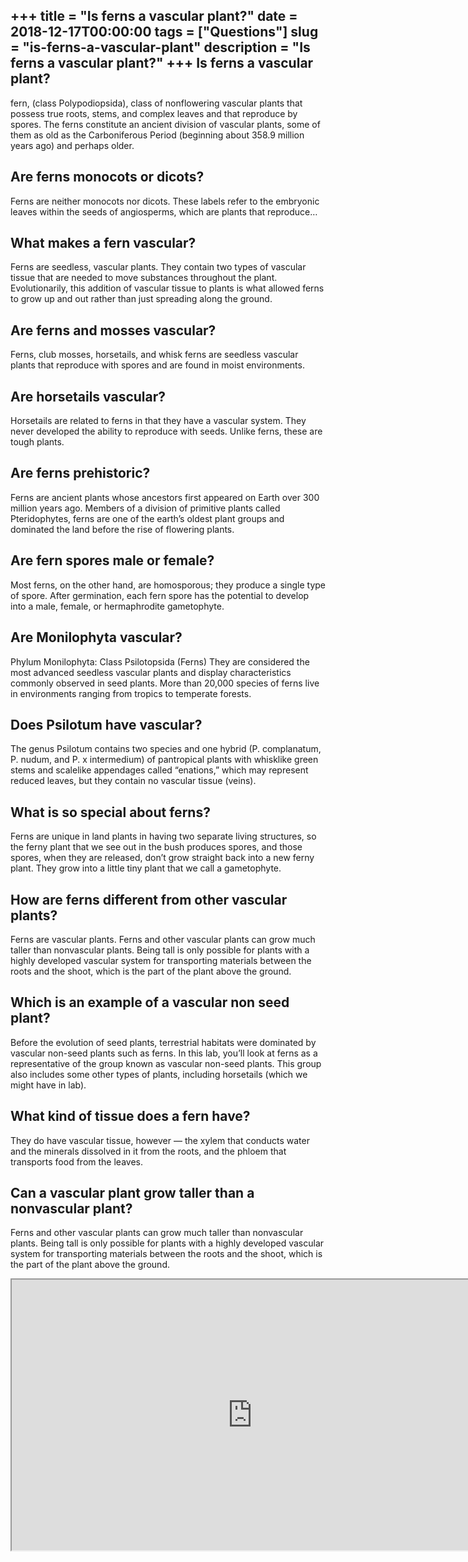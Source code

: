 +++
title = "Is ferns a vascular plant?"
date = 2018-12-17T00:00:00
tags = ["Questions"]
slug = "is-ferns-a-vascular-plant"
description = "Is ferns a vascular plant?"
+++
Is ferns a vascular plant?
--------------------------

fern, (class Polypodiopsida), class of nonflowering vascular plants that possess true roots, stems, and complex leaves and that reproduce by spores. The ferns constitute an ancient division of vascular plants, some of them as old as the Carboniferous Period (beginning about 358.9 million years ago) and perhaps older.

Are ferns monocots or dicots?
-----------------------------

Ferns are neither monocots nor dicots. These labels refer to the embryonic leaves within the seeds of angiosperms, which are plants that reproduce…

What makes a fern vascular?
---------------------------

Ferns are seedless, vascular plants. They contain two types of vascular tissue that are needed to move substances throughout the plant. Evolutionarily, this addition of vascular tissue to plants is what allowed ferns to grow up and out rather than just spreading along the ground.

Are ferns and mosses vascular?
------------------------------

Ferns, club mosses, horsetails, and whisk ferns are seedless vascular plants that reproduce with spores and are found in moist environments.

Are horsetails vascular?
------------------------

Horsetails are related to ferns in that they have a vascular system. They never developed the ability to reproduce with seeds. Unlike ferns, these are tough plants.

Are ferns prehistoric?
----------------------

Ferns are ancient plants whose ancestors first appeared on Earth over 300 million years ago. Members of a division of primitive plants called Pteridophytes, ferns are one of the earth’s oldest plant groups and dominated the land before the rise of flowering plants.

Are fern spores male or female?
-------------------------------

Most ferns, on the other hand, are homosporous; they produce a single type of spore. After germination, each fern spore has the potential to develop into a male, female, or hermaphrodite gametophyte.

Are Monilophyta vascular?
-------------------------

Phylum Monilophyta: Class Psilotopsida (Ferns) They are considered the most advanced seedless vascular plants and display characteristics commonly observed in seed plants. More than 20,000 species of ferns live in environments ranging from tropics to temperate forests.

Does Psilotum have vascular?
----------------------------

The genus Psilotum contains two species and one hybrid (P. complanatum, P. nudum, and P. x intermedium) of pantropical plants with whisklike green stems and scalelike appendages called “enations,” which may represent reduced leaves, but they contain no vascular tissue (veins).

What is so special about ferns?
-------------------------------

Ferns are unique in land plants in having two separate living structures, so the ferny plant that we see out in the bush produces spores, and those spores, when they are released, don’t grow straight back into a new ferny plant. They grow into a little tiny plant that we call a gametophyte.

How are ferns different from other vascular plants?
---------------------------------------------------

Ferns are vascular plants. Ferns and other vascular plants can grow much taller than nonvascular plants. Being tall is only possible for plants with a highly developed vascular system for transporting materials between the roots and the shoot, which is the part of the plant above the ground.

Which is an example of a vascular non seed plant?
-------------------------------------------------

Before the evolution of seed plants, terrestrial habitats were dominated by vascular non-seed plants such as ferns. In this lab, you’ll look at ferns as a representative of the group known as vascular non-seed plants. This group also includes some other types of plants, including horsetails (which we might have in lab).

What kind of tissue does a fern have?
-------------------------------------

They do have vascular tissue, however — the xylem that conducts water and the minerals dissolved in it from the roots, and the phloem that transports food from the leaves.

Can a vascular plant grow taller than a nonvascular plant?
----------------------------------------------------------

Ferns and other vascular plants can grow much taller than nonvascular plants. Being tall is only possible for plants with a highly developed vascular system for transporting materials between the roots and the shoot, which is the part of the plant above the ground.

<iframe allow="accelerometer; autoplay; clipboard-write; encrypted-media; gyroscope; picture-in-picture" allowfullscreen="" class="__youtube_prefs__  epyt-is-override  no-lazyload" data-no-lazy="1" data-origheight="433" data-origwidth="770" data-skipgform_ajax_framebjll="" height="433" id="_ytid_65743" loading="lazy" src="https://www.youtube.com/embed/AEx9GLebyEQ?enablejsapi=1&autoplay=0&cc_load_policy=0&cc_lang_pref=&iv_load_policy=1&loop=0&modestbranding=0&rel=1&fs=1&playsinline=0&autohide=2&theme=dark&color=red&controls=1&" title="YouTube player" width="770"></iframe>